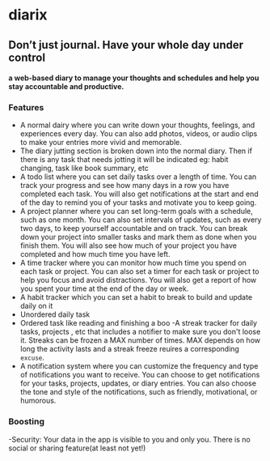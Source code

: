 # diarix

## Don’t just journal. Have your whole day under control

#### a web-based diary to manage your thoughts and  schedules and help you stay accountable and productive.

### Features
- A normal dairy where you can write down your thoughts, feelings, and experiences every day. You can also add photos, videos, or audio clips to make your entries more vivid and memorable.
- The diary jutting section is broken down into the normal diary. Then if there is any task that needs jotting it will be indicated eg: habit changing, task like book summary, etc
- A todo list where you can set daily tasks over a length of time. You can track your progress and see how many days in a row you have completed each task. You will also get notifications at the start and end of the day to remind you of your tasks and motivate you to keep going.
- A project planner where you can set long-term goals with a schedule, such as one month. You can also set intervals of updates, such as every two days, to keep yourself accountable and on track. You can break down your project into smaller tasks and mark them as done when you finish them. You will also see how much of your project you have completed and how much time you have left.
- A time tracker where you can monitor how much time you spend on each task or project. You can also set a timer for each task or project to help you focus and avoid distractions. You will also get a report of how you spent your time at the end of the day or week.
- A habit tracker which you can set a habit to break to build and update daily on it
- Unordered daily task
- Ordered task like reading and finishing a boo
-A streak tracker for daily tasks, projects , etc that includes a notifier to make sure you don't  loose it. Streaks can be frozen a MAX number of times. MAX depends on how long the activity lasts and a streak freeze reuires a corresponding `excuse`.
- A notification system where you can customize the frequency and type of notifications you want to receive. You can choose to get notifications for your tasks, projects, updates, or diary entries. You can also choose the tone and style of the notifications, such as friendly, motivational, or humorous.


### Boosting
-Security: Your data in the app is visible to you and only you. There is no social or sharing feature(at least not yet!)
